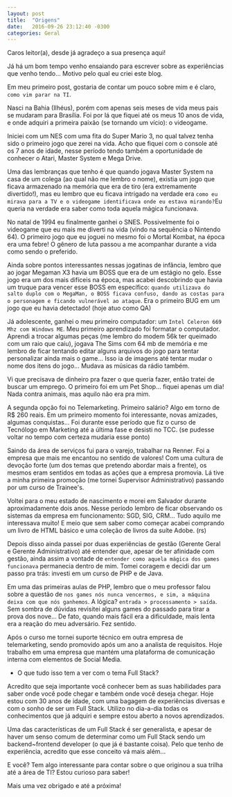 ```yaml
---
layout: post
title:  "Origens"
date:   2016-09-26 23:12:40 -0300
categories: Geral
---
```

Caros leitor(a), desde já agradeço a sua presença aqui!

Já há um bom tempo venho ensaiando para escrever sobre as experiências que venho tendo... Motivo pelo qual eu criei este blog.


Em meu primeiro post, gostaria de contar um pouco sobre mim e é claro, `como vim parar na TI`.

Nasci na Bahia (Ilhéus), porém com apenas seis meses de vida meus pais se mudaram para Brasília. Foi por lá que fiquei até os meus 10 anos de vida, e onde adquiri a primeira paixão (se tornando um vício): o videogame.

Iniciei com um NES com uma fita do Super Mario 3, no qual talvez tenha sido o primeiro jogo que zerei na vida. Acho que fiquei com o console até os 7 anos de idade, nesse período tendo também a oportunidade de conhecer o Atari, Master System e Mega Drive.

Uma das lembranças que tenho é que quando jogava Master System na casa de um colega (ao qual não me lembro o nome), existia um jogo que ficava armazenado na memória que era de tiro (era extremamente divertido!), mas eu lembro que eu ficava intrigado na verdade era `como eu mirava para a TV e o videogame identificava onde eu estava mirando?`Eu queria na verdade era saber como toda aquela mágica funcionava.

No natal de 1994 eu finalmente ganhei o SNES. Possivelmente foi o videogame que eu mais me diverti na vida (vindo na sequência o Nintendo 64). O primeiro jogo que eu joguei no mesmo foi o Mortal Kombat, na época era uma febre! O gênero de luta passou a me acompanhar durante a vida como sendo o preferido.

Ainda sobre pontos interessantes nessas jogatinas de infância, lembro que ao jogar Megaman X3 havia um BOSS que era de um estágio no gelo. Esse jogo era um dos mais difíceis na época, mas acabei descobrindo que havia um truque para vencer esse BOSS em específico: `quando utilizava do salto duplo com o MegaMan, o BOSS ficava confuso, dando as costas para o personagem e ficando vulnerável ao ataque`. Era o primeiro BUG em um jogo que eu havia detectado! (hoje atuo como QA)

Já adolescente, ganhei o meu primeiro computador: um `Intel Celeron 669 Mhz com Windows ME`. Meu primeiro aprendizado foi formatar o computador. Aprendi a trocar algumas peças (me lembro do modem 56k ter queimado com um raio que caiu), jogava The Sims com 64 mb de memória e me lembro de ficar tentando editar alguns arquivos do jogo para tentar personalizar ainda mais o game... Isso ia de imagens até tentar mudar o nome dos itens do jogo... Mudava as músicas da rádio também.

Vi que precisava de dinheiro pra fazer o que queria fazer, então tratei de buscar um emprego. O primeiro foi em um Pet Shop... fiquei apenas um dia! Nada contra animais, mas aquilo não era pra mim.

A segunda opção foi no Telemarketing. Primeiro salário? Algo em torno de R$ 260 reais. Em um primeiro momento foi interessante, novas amizades, algumas conquistas... Foi durante esse período que fiz o curso de Tecnólogo em Marketing até a última fase e desisti no TCC. (se pudesse voltar no tempo com certeza mudaria esse ponto)

Saindo da área de serviços fui para o varejo, trabalhar na Renner. Foi a empresa que mais me encantou no sentido de valores! Com uma cultura de devoção forte (um dos temas que pretendo abordar mais a frente), os mesmos eram sentidos em todas as ações que a empresa promovia. Lá tive a minha primeira promoção (me tornei Supervisor Administrativo) passando por um curso de Trainee's.

Voltei para o meu estado de nascimento e morei em Salvador durante aproximadamente dois anos. Nesse período lembro de ficar observando os sistemas da empresa em funcionamento: SGD, SIG, CRM... Tudo aquilo me interessava muito! E meio que sem saber como começar acabei comprando um livro de HTML básico e uma coleção de livros da suíte Adobe. (rs)

Depois disso ainda passei por duas experiências de gestão (Gerente Geral e Gerente Administrativo) até entender que, apesar de ter afinidade com gestão, ainda assim a vontade de `entender como aquela mágica dos games funcionava` permanecia dentro de mim. Tomei coragem e decidi dar um passo pra trás: investi em um curso de PHP e de Java.

Em uma das primeiras aulas de PHP, lembro que o meu professor falou sobre a questão de `nos games nós nunca vencermos, e sim, a máquina deixa com que nós ganhemos`. A lógica? `entrada > processamento > saída`. Sem sombra de dúvidas revisitei alguns games do passado para tirar a prova dos nove... De fato, quando mais fácil era a dificuldade, mais lenta era a reação do meu adversário. Fez sentido.

Após o curso me tornei suporte técnico em outra empresa de telemarketing, sendo promovido após um ano a analista de requisitos. Hoje trabalho em uma empresa que mantém uma plataforma de comunicação interna com elementos de Social Media.

- O que tudo isso tem a ver com o tema Full Stack?

Acredito que seja importante você conhecer bem as suas habilidades para saber onde você pode chegar e também onde você deseja chegar. Hoje estou com 30 anos de idade, com uma bagagem de experiências diversas e com o sonho de ser um Full Stack. Utilizo no dia-a-dia todas os conhecimentos que já adquiri e sempre estou aberto a novos aprendizados. 

Uma das características de um Full Stack é ser generalista, e apesar de haver um senso comum de determinar como um Full Stack sendo um backend~frontend developer (o que já é bastante coisa). Pelo que tenho de experiência, acredito que esse conceito vá mais além...

E você? Tem algo interessante para contar sobre o que originou a sua trilha até a área de TI? Estou curioso para saber!

Mais uma vez obrigado e até a próxima!
